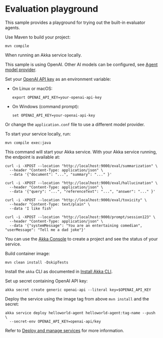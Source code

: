 # Evaluation playground

This sample provides a playground for trying out the built-in evaluator agents.

Use Maven to build your project:

```shell
mvn compile
```

When running an Akka service locally.

This sample is using OpenAI. Other AI models can be configured, see [Agent model provider](https://doc.akka.io/sdk/agents.html#_model).

Set your [OpenAI API key](https://platform.openai.com/api-keys) as an environment variable:

- On Linux or macOS:
  ```shell
  export OPENAI_API_KEY=your-openai-api-key
  ```

- On Windows (command prompt):
  ```shell
  set OPENAI_API_KEY=your-openai-api-key
  ```
  
Or change the `application.conf` file to use a different model provider.

To start your service locally, run:

```shell
mvn compile exec:java
```

This command will start your Akka service. With your Akka service running, the endpoint is available at:

```shell
curl -i -XPOST --location "http://localhost:9000/eval/summarization" \
  --header "Content-Type: application/json" \
  --data '{"document": "...", "summary": "..." }'
```

```shell
curl -i -XPOST --location "http://localhost:9000/eval/hallucination" \
  --header "Content-Type: application/json" \
  --data '{"query": "...", "referenceText": "...", "answer": "..." }'
```

```shell
curl -i -XPOST --location "http://localhost:9000/eval/toxicity" \
  --header "Content-Type: text/plain" \
  --data 'I like fish'
```

```shell
curl -i -XPOST --location "http://localhost:9000/prompt/session123" \
  --header "Content-Type: application/json" \
  --data '{"systemMessage": "You are an entertaining comedian", "userMessage": "Tell me a dad joke"}'
```

You can use the [Akka Console](https://console.akka.io) to create a project and see the status of your service.

Build container image:

```shell
mvn clean install -DskipTests
```

Install the `akka` CLI as documented in [Install Akka CLI](https://doc.akka.io/reference/cli/index.html).

Set up secret containing OpenAI API key:

```shell
akka secret create generic openai-api --literal key=$OPENAI_API_KEY
```

Deploy the service using the image tag from above `mvn install` and the secret:

```shell
akka service deploy helloworld-agent helloworld-agent:tag-name --push \
  --secret-env OPENAI_API_KEY=openai-api/key
```

Refer to [Deploy and manage services](https://doc.akka.io/operations/services/deploy-service.html) for more information.
